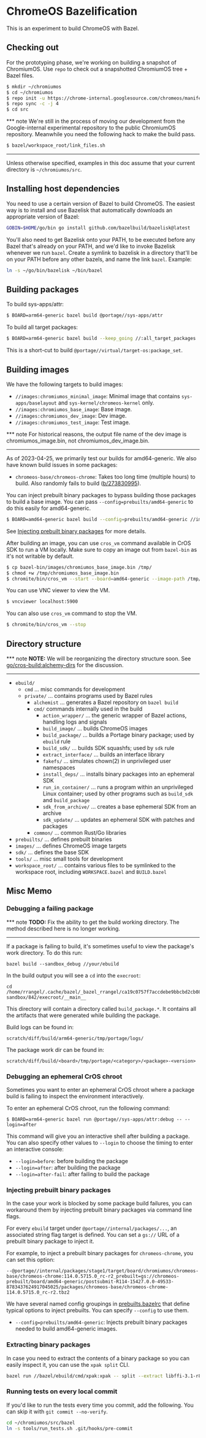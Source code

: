 # ChromeOS Bazelification

This is an experiment to build ChromeOS with Bazel.

## Checking out

For the prototyping phase, we're working on building a snapshot of ChromiumOS.
Use `repo` to check out a snapshotted ChromiumOS tree + Bazel files.

```sh
$ mkdir ~/chromiumos
$ cd ~/chromiumos
$ repo init -u https://chrome-internal.googlesource.com/chromeos/manifest-internal -b stabilize-15429.B -g default,bazel
$ repo sync -c -j 4
$ cd src
```

*** note
We're still in the process of moving our development from the Google-internal
experimental repository to the public ChromiumOS repository. Meanwhile you need
the following hack to make the build pass.

```sh
$ bazel/workspace_root/link_files.sh
```
***

Unless otherwise specified, examples in this doc assume that your current
directory is `~/chromiumos/src`.

## Installing host dependencies

You need to use a certain version of Bazel to build ChromeOS. The easiest way
is to install and use Bazelisk that automatically downloads an appropriate
version of Bazel:

```sh
GOBIN=$HOME/go/bin go install github.com/bazelbuild/bazelisk@latest
```

You'll also need to get Bazelisk onto your PATH, to be executed before any Bazel
that's already on your PATH, and we'd like to invoke Bazelisk whenever we run
`bazel`. Create a symlink to bazelisk in a directory that'll be on your PATH
before any other bazels, and name the link `bazel`. Example:

```sh
ln -s ~/go/bin/bazelisk ~/bin/bazel
```

## Building packages

To build sys-apps/attr:

```sh
$ BOARD=arm64-generic bazel build @portage//sys-apps/attr
```

To build all target packages:

```sh
$ BOARD=arm64-generic bazel build --keep_going //:all_target_packages
```

This is a short-cut to build `@portage//virtual/target-os:package_set`.

## Building images

We have the following targets to build images:

- `//images:chromiumos_minimal_image`: Minimal image that contains
  `sys-apps/baselayout` and `sys-kernel/chromeos-kernel` only.
- `//images:chromiumos_base_image`: Base image.
- `//images:chromiumos_dev_image`: Dev image.
- `//images:chromiumos_test_image`: Test image.

*** note
For historical reasons, the output file name of the dev image is
chromiumos_image.bin, not chromiumos_dev_image.bin.
***

As of 2023-04-25, we primarily test our builds for amd64-generic. We also have
known build issues in some packages:

- `chromeos-base/chromeos-chrome`: Takes too long time (multiple hours) to
  build. Also randomly fails to build ([b/273830995](http://b/273830995)).

You can inject prebuilt binary packages to bypass building those packages to
build a base image. You can pass `--config=prebuilts/amd64-generic` to do this
easily for amd64-generic.

```sh
$ BOARD=amd64-generic bazel build --config=prebuilts/amd64-generic //images:chromiumos_base_image
```

See [Injecting prebuilt binary packages](#injecting-prebuilt-binary-packages)
for more details.

After building an image, you can use `cros_vm` command available in CrOS SDK
to run a VM locally. Make sure to copy an image out from `bazel-bin` as it's not
writable by default.

```sh
$ cp bazel-bin/images/chromiumos_base_image.bin /tmp/
$ chmod +w /tmp/chromiumos_base_image.bin
$ chromite/bin/cros_vm --start --board=amd64-generic --image-path /tmp/chromiumos_base_image.bin
```

You can use VNC viewer to view the VM.
```sh
$ vncviewer localhost:5900
```

You can also use `cros_vm` command to stop the VM.
```sh
$ chromite/bin/cros_vm --stop
```

## Directory structure

*** note
**NOTE:** We will be reorganizing the directory structure soon. See
[go/cros-build:alchemy-dirs](https://goto.google.com/cros-build:alchemy-dirs)
for the discussion.
***

* `ebuild/`
    * `cmd` ... misc commands for development
    * `private/` ... contains programs used by Bazel rules
        * `alchemist` ... generates a Bazel repository on `bazel build`
        * `cmd/` commands internally used in the build
            * `action_wrapper/` ... the generic wrapper of Bazel actions, handling logs and signals
            * `build_image/` ... builds ChromeOS images
            * `build_package/` ... builds a Portage binary package; used by `ebuild` rule
            * `build_sdk/` ... builds SDK squashfs; used by `sdk` rule
            * `extract_interface/` ... builds an interface library
            * `fakefs/` ... simulates chown(2) in unprivileged user namespaces
            * `install_deps/` ... installs binary packages into an ephemeral SDK
            * `run_in_container/` ... runs a program within an unprivileged Linux container; used by other programs such as `build_sdk` and `build_package`
            * `sdk_from_archive/` ... creates a base ephemeral SDK from an archive
            * `sdk_update/` ... updates an ephemeral SDK with patches and packages
        * `common/` ... common Rust/Go libraries
* `prebuilts/` ... defines prebuilt binaries
* `images/` ... defines ChromeOS image targets
* `sdk/` ... defines the base SDK
* `tools/` ... misc small tools for development
* `workspace_root/` ... contains various files to be symlinked to the workspace root, including `WORKSPACE.bazel` and `BUILD.bazel`

## Misc Memo

### Debugging a failing package

*** note
**TODO:** Fix the ability to get the build working directory. The method
described here is no longer working.
***

If a package is failing to build, it's sometimes useful to view the package's
work directory. To do this run:

```
bazel build --sandbox_debug //your/ebuild
```

In the build output you will see a `cd` into the `execroot`:

```
cd /home/rrangel/.cache/bazel/_bazel_rrangel/ca19c0757f7accdebe9bbcbd2cb0838e/sandbox/linux-sandbox/842/execroot/__main__
```

This directory will contain a directory called `build_package.*`. It contains
all the artifacts that were generated while building the package.

Build logs can be found in:

    scratch/diff/build/arm64-generic/tmp/portage/logs/

The package work dir can be found in:

    scratch/diff/build/<board>/tmp/portage/<category>/<package>-<version>

### Debugging an ephemeral CrOS chroot

Sometimes you want to enter an ephemeral CrOS chroot where a package build is
failing to inspect the environment interactively.

To enter an ephemeral CrOS chroot, run the following command:

```
$ BOARD=arm64-generic bazel run @portage//sys-apps/attr:debug -- --login=after
```

This command will give you an interactive shell after building a package.
You can also specify other values to `--login` to choose the timing to enter
an interactive console:

- `--login=before`: before building the package
- `--login=after`: after building the package
- `--login=after-fail`: after failing to build the package

### Injecting prebuilt binary packages

In the case your work is blocked by some package build failures, you can
workaround them by injecting prebuilt binary packages via command line flags.

For every `ebuild` target under `@portage//internal/packages/...`, an associated
string flag target is defined. You can set a `gs://` URL of a prebuilt binary
package to inject it.

For example, to inject a prebuilt binary packages for `chromeos-chrome`, you can
set this option:

```
--@portage//internal/packages/stage1/target/board/chromiumos/chromeos-base/chromeos-chrome:114.0.5715.0_rc-r2_prebuilt=gs://chromeos-prebuilt/board/amd64-generic/postsubmit-R114-15427.0.0-49533-8783437624917045025/packages/chromeos-base/chromeos-chrome-114.0.5715.0_rc-r2.tbz2
```

We have several named config groupings in [prebuilts.bazelrc] that define
typical options to inject prebuilts. You can specify `--config` to use them.

- `--config=prebuilts/amd64-generic`: Injects prebuilt binary packages needed to
  build amd64-generic images.

[prebuilts.bazelrc]: ./bazelrcs/prebuilts.bazelrc

### Extracting binary packages

In case you need to extract the contents of a binary package so you can easily
inspect it, you can use the `xpak split` CLI.

```sh
bazel run //bazel/ebuild/cmd/xpak:xpak -- split --extract libffi-3.1-r8.tbz2 libusb-0-r2.tbz2
```

### Running tests on every local commit

If you'd like to run the tests every time you commit, add the following. You can
skip it with `git commit --no-verify`.

```sh
cd ~/chromiumos/src/bazel
ln -s tools/run_tests.sh .git/hooks/pre-commit
```
